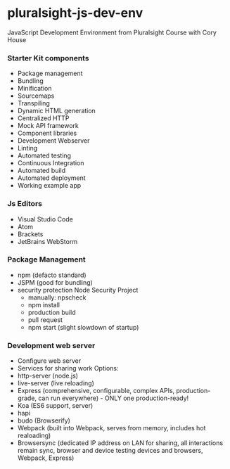 # pluralsight-js-dev-env
JavaScript Development Environment from Pluralsight Course with Cory House 

### Starter Kit components

- Package management
- Bundling
- Minification
- Sourcemaps
- Transpiling
- Dynamic HTML generation
- Centralized HTTP
- Mock API framework
- Component libraries
- Development Webserver
- Linting
- Automated testing
- Continuous Integration
- Automated build
- Automated deployment
- Working example app

### Js Editors
- Visual Studio Code
- Atom
- Brackets
- JetBrains WebStorm

### Package Management
- npm (defacto standard)
- JSPM (good for bundling)
- security protection
  Node Security Project
    - manually:  npscheck 
    - npm install
    - production build
    - pull request
    - npm start (slight slowdown of startup)
    
### Development web server
- Configure web server
- Services for sharing work
Options:
- http-server (node.js)
- live-server (live reloading)
- Express (comprehensive, configurable, complex APIs, production-grade, can run everywhere) - ONLY one production-ready!
- Koa (ES6 support, server)
- hapi
- budo (Browserify)
- Webpack (built into Webpack, serves from memory, includes hot realoading)
- Browsersync (dedicated IP address on LAN for sharing, all interactions remain sync, browser and device testing devices and browsers, Webpack, Express)








